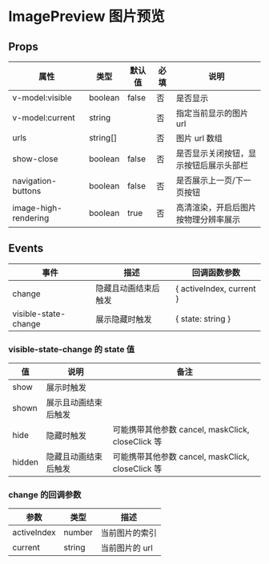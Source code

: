 # ImagePreview 图片预览

## Props

| 属性                 | 类型     | 默认值 | 必填 | 说明                                   |
| -------------------- | -------- | ------ | ---- | -------------------------------------- |
| v-model:visible      | boolean  | false  | 否   | 是否显示                               |
| v-model:current      | string   |        | 否   | 指定当前显示的图片 url                 |
| urls                 | string[] |        | 否   | 图片 url 数组                          |
| show-close           | boolean  | false  | 否   | 是否显示关闭按钮，显示按钮后展示头部栏 |
| navigation-buttons   | boolean  | false  | 否   | 是否展示上一页/下一页按钮              |
| image-high-rendering | boolean  | true   | 否   | 高清渲染，开启后图片按物理分辨率展示   |

## Events

| 事件                 | 描述                 | 回调函数参数             |
| -------------------- | -------------------- | ------------------------ |
| change               | 隐藏且动画结束后触发 | { activeIndex, current } |
| visible-state-change | 展示隐藏时触发       | { state: string }        |

### visible-state-change 的 state 值

| 值     | 说明                 | 备注                                              |
| ------ | -------------------- | ------------------------------------------------- |
| show   | 展示时触发           |                                                   |
| shown  | 展示且动画结束后触发 |                                                   |
| hide   | 隐藏时触发           | 可能携带其他参数 cancel, maskClick, closeClick 等 |
| hidden | 隐藏且动画结束后触发 | 可能携带其他参数 cancel, maskClick, closeClick 等 |

### change 的回调参数

| 参数        | 类型   | 描述           |
| ----------- | ------ | -------------- |
| activeIndex | number | 当前图片的索引 |
| current     | string | 当前图片的 url |

